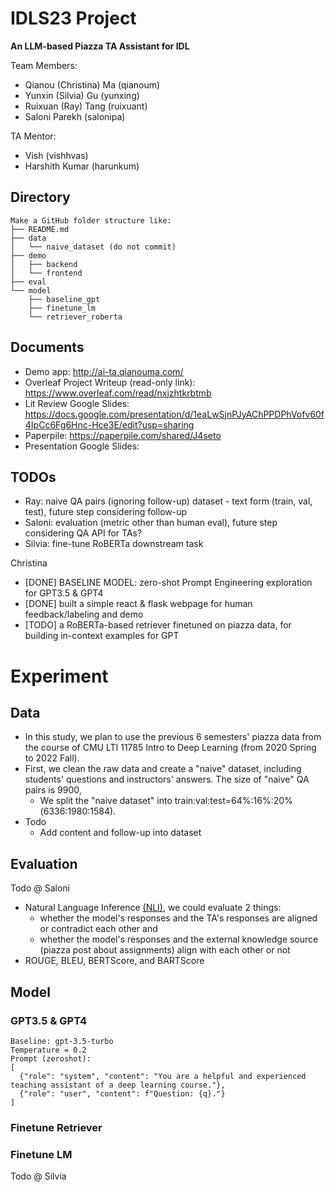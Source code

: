 # IDLS23 Project

**An LLM-based Piazza TA Assistant for IDL**

Team Members: 
* Qianou (Christina) Ma (qianoum)
* Yunxin (Silvia) Gu (yunxing)
* Ruixuan (Ray) Tang (ruixuant)
* Saloni Parekh (salonipa)

TA Mentor:
* Vish (vishhvas)
* Harshith Kumar (harunkum)

## Directory
```
Make a GitHub folder structure like:
├── README.md
├── data
│   └── naive_dataset (do not commit)
├── demo
│   ├── backend
│   └── frontend
├── eval
└── model
    ├── baseline_gpt
    ├── finetune_lm
    └── retriever_roberta
```

## Documents 
- Demo app: http://ai-ta.qianouma.com/
- Overleaf Project Writeup (read-only link): https://www.overleaf.com/read/nxjzhtkrbtmb
- Lit Review Google Slides: https://docs.google.com/presentation/d/1eaLwSjnPJyAChPPDPhVofv60f4IpCc6Fg6Hnc-Hce3E/edit?usp=sharing
- Paperpile: https://paperpile.com/shared/J4seto
- Presentation Google Slides: 

## TODOs
* Ray: naive QA pairs (ignoring follow-up) dataset - text form (train, val, test), future step considering follow-up
* Saloni: evaluation (metric other than human eval), future step considering QA API for TAs?
* Silvia: fine-tune RoBERTa downstream task

Christina
* [DONE] BASELINE MODEL: zero-shot Prompt Engineering exploration for GPT3.5 & GPT4
* [DONE] built a simple react & flask webpage for human feedback/labeling and demo
* [TODO] a RoBERTa-based retriever finetuned on piazza data, for building in-context examples for GPT


# Experiment

## Data
* In this study, we plan to use the previous 6 semesters' piazza data from the course of CMU LTI 11785 Intro to Deep Learning (from 2020 Spring to 2022 Fall).
* First, we clean the raw data and create a "naive" dataset, including students' questions and instructors' answers. The size of "naive" QA pairs is 9900,
    * We split the "naive dataset" into train:val:test=64%:16%:20%(6336:1980:1584).
* Todo
    * Add content and follow-up into dataset



## Evaluation
Todo @ Saloni
* Natural Language Inference [(NLI)](https://towardsdatascience.com/natural-language-inference-an-overview-57c0eecf6517), we could evaluate 2 things: 
  * whether the model's responses and the TA's responses are aligned or contradict each other and 
  * whether the model's responses and the external knowledge source (piazza post about assignments) align with each other or not
* ROUGE, BLEU, BERTScore, and BARTScore


## Model 

### GPT3.5 & GPT4
```
Baseline: gpt-3.5-turbo
Temperature = 0.2
Prompt (zeroshot): 
[
  {"role": "system", "content": "You are a helpful and experienced teaching assistant of a deep learning course."},
  {"role": "user", "content": f"Question: {q}."}
]
```
### Finetune Retriever

### Finetune LM
Todo @ Silvia

